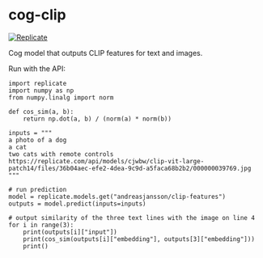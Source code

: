 # cog-clip

[![Replicate](https://replicate.com/andreasjansson/clip-features)](https://replicate.com/andreasjansson/clip-features)

Cog model that outputs CLIP features for text and images.

Run with the API:

```
import replicate
import numpy as np
from numpy.linalg import norm

def cos_sim(a, b):
    return np.dot(a, b) / (norm(a) * norm(b))

inputs = """
a photo of a dog
a cat
two cats with remote controls
https://replicate.com/api/models/cjwbw/clip-vit-large-patch14/files/36b04aec-efe2-4dea-9c9d-a5faca68b2b2/000000039769.jpg
"""

# run prediction
model = replicate.models.get("andreasjansson/clip-features")
outputs = model.predict(inputs=inputs)

# output similarity of the three text lines with the image on line 4
for i in range(3):
    print(outputs[i]["input"])
    print(cos_sim(outputs[i]["embedding"], outputs[3]["embedding"]))
    print()
```
